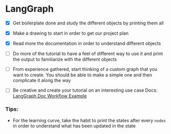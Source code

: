 # LangGraph

- [x] Get boilerplate done and study the different objects by printing them all
- [x] Make a drawing to start in order to get our project plan
- [x] Read more the documentation in order to understand different objects
- [ ] Do more of the tutorial to have a feel of different way to use it and print the output to familiarize with the different objects
- [ ] From experience gathered, start thinking of a custom graph that you want to create. You should be able to make a simple one and then complicate it along the way
- [ ] Be creative and create your tutorial on an interesting use case
Docs: [LangGraph Doc Workflow Example](https://langchain-ai.github.io/langgraph/tutorials/rag/langgraph_self_rag_local/)



### Tips:
- For the learning curve, take the habit to print the states after every `nodes` in order to understand what has been updated in the state

